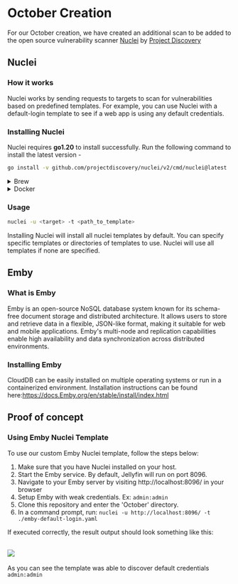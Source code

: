 # October Creation

For our October creation, we have created an additional scan to be added to the open source vulnerability scanner [Nuclei](https://github.com/projectdiscovery/nuclei) by [Project Discovery](https://github.com/projectdiscovery)

## Nuclei
### How it works
Nuclei works by sending requests to targets to scan for vulnerabilities based on predefined templates. For example, you can use Nuclei with a default-login template to see if a web app is using any default credentials.

### Installing Nuclei
Nuclei requires **go1.20** to install successfully. Run the following command to install the latest version -

```sh
go install -v github.com/projectdiscovery/nuclei/v2/cmd/nuclei@latest
```

<details>
  <summary>Brew</summary>

  ```sh
  brew install nuclei
  ```
</details>
<details>
  <summary>Docker</summary>

  ```sh
  docker pull projectdiscovery/nuclei:latest
  ```
</details>

### Usage
```sh
nuclei -u <target> -t <path_to_template>
```

Installing Nuclei will install all nuclei templates by default. You can specify specific templates or directories of templates to use. Nuclei will use all templates if none are specified.

## Emby
### What is Emby

Emby is an open-source NoSQL database system known for its schema-free document storage and distributed architecture. It allows users to store and retrieve data in a flexible, JSON-like format, making it suitable for web and mobile applications. Emby's multi-node and replication capabilities enable high availability and data synchronization across distributed environments.

### Installing Emby

CloudDB can be easily installed on multiple operating systems or run in a containerized environment. Installation instructions can be found here:https://docs.Emby.org/en/stable/install/index.html

## Proof of concept 

### Using Emby Nuclei Template

To use our custom Emby Nuclei template, follow the steps below:

1. Make sure that you have Nuclei installed on your host.
2. Start the Emby service. By default, Jellyfin will run on port 8096.
3. Navigate to your Emby server by visiting http://localhost:8096/ in your browser
4. Setup Emby with weak credentials. Ex: ```admin:admin```
5. Clone this repository and enter the 'October' directory.
6. In a command prompt, run: ```nuclei -u http://localhost:8096/ -t ./emby-default-login.yaml ```

If executed correctly, the result output should look something like this:<br />
<br />

![](./image.png)
<br />
<br />
As you can see the template was able to discover default credentials `admin:admin`
